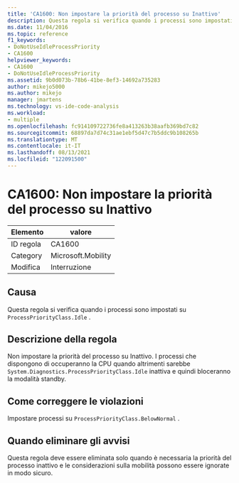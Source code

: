 ```yaml
---
title: 'CA1600: Non impostare la priorità del processo su Inattivo'
description: Questa regola si verifica quando i processi sono impostati su ProcessPriorityClass.Idle.
ms.date: 11/04/2016
ms.topic: reference
f1_keywords:
- DoNotUseIdleProcessPriority
- CA1600
helpviewer_keywords:
- CA1600
- DoNotUseIdleProcessPriority
ms.assetid: 9b0d073b-78b6-41be-8ef3-14692a735283
author: mikejo5000
ms.author: mikejo
manager: jmartens
ms.technology: vs-ide-code-analysis
ms.workload:
- multiple
ms.openlocfilehash: fc914109722736fe8a413263b38aafb369bd7c82
ms.sourcegitcommit: 68897da7d74c31ae1ebf5d47c7b5ddc9b108265b
ms.translationtype: MT
ms.contentlocale: it-IT
ms.lasthandoff: 08/13/2021
ms.locfileid: "122091500"
---
```

# <a name="ca1600-do-not-use-idle-process-priority"></a>CA1600: Non impostare la priorità del processo su Inattivo

|Elemento|valore|
|-|-|
|ID regola|CA1600|
|Category|Microsoft.Mobility|
|Modifica|Interruzione|

## <a name="cause"></a>Causa
Questa regola si verifica quando i processi sono impostati su `ProcessPriorityClass.Idle` .

## <a name="rule-description"></a>Descrizione della regola
Non impostare la priorità del processo su Inattivo. I processi che dispongono di occuperanno la CPU quando altrimenti sarebbe `System.Diagnostics.ProcessPriorityClass.Idle` inattiva e quindi bloceranno la modalità standby.

## <a name="how-to-fix-violations"></a>Come correggere le violazioni
Impostare processi su `ProcessPriorityClass.BelowNormal` .

## <a name="when-to-suppress-warnings"></a>Quando eliminare gli avvisi
Questa regola deve essere eliminata solo quando è necessaria la priorità del processo inattivo e le considerazioni sulla mobilità possono essere ignorate in modo sicuro.

